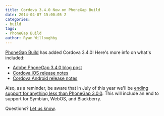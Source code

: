 ```yaml
---
title: Cordova 3.4.0 Now on PhoneGap Build
date: 2014-04-07 15:00:05 Z
categories:
- build
tags:
- PhoneGap Build
author: Ryan Willoughby
---
```


[PhoneGap Build](http://build.phonegap.com) has added Cordova 3.4.0! Here's more info on what's included:

 * [Adobe PhoneGap 3.4.0 blog post](http://phonegap.com/blog/2014/03/04/phonegap-3-4-release/)
 * [Cordova iOS release notes](https://github.com/apache/cordova-ios/blob/3.4.0/RELEASENOTES.md)
 * [Cordova Android release notes](https://github.com/apache/cordova-android/blob/3.4.0/RELEASENOTES.md)
 
Also, as a reminder, be aware that in July of this year we'll be [ending support for anything less than PhoneGap 3.0.0](http://phonegap.com/blog/2014/02/21/platform-deprecation/). This will include an end to support for Symbian, WebOS, and Blackberry.

Questions? [Let us know](http://community.phonegap.com/nitobi).
